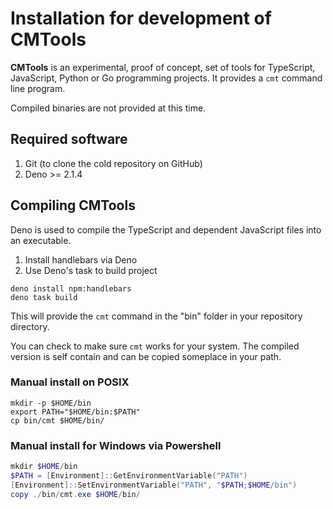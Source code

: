 Installation for development of **CMTools**
===========================================

**CMTools** is an experimental, proof of concept, set of tools for TypeScript, JavaScript, Python or Go programming projects. It provides a `cmt` command line program.

Compiled binaries are not provided at this time.

Required software
-----------------

1. Git (to clone the cold repository on GitHub)
2. Deno >= 2.1.4

Compiling **CMTools**
---------------------

Deno is used to compile the TypeScript and dependent JavaScript files into an executable.

1. Install handlebars via Deno
2. Use Deno's task to build project

~~~shell
deno install npm:handlebars
deno task build
~~~

This will provide the `cmt` command in the "bin" folder in your repository directory.

You can check to make sure `cmt` works for your system. The compiled version is self contain and can be copied someplace in your path. 

### Manual install on POSIX

~~~shell
mkdir -p $HOME/bin
export PATH="$HOME/bin:$PATH"
cp bin/cmt $HOME/bin/
~~~

### Manual install for Windows via Powershell

~~~ps1
mkdir $HOME/bin
$PATH = [Environment]::GetEnvironmentVariable("PATH")
[Environment]::SetEnvironmentVariable("PATH", "$PATH;$HOME/bin")
copy ./bin/cmt.exe $HOME/bin/
~~~



